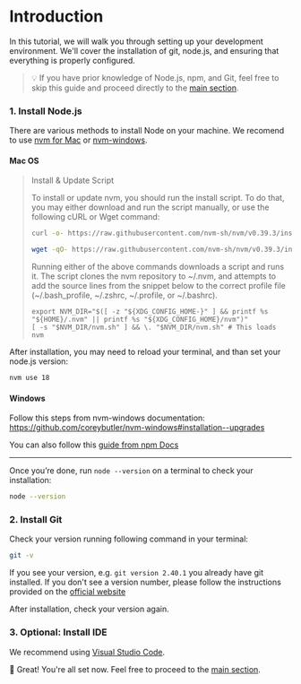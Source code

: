 # Introduction

In this tutorial, we will walk you through setting up your development environment. We'll cover the installation of git, node.js, and ensuring that everything is properly configured.

> 💡 If you have prior knowledge of Node.js, npm, and Git, feel free to skip this guide and proceed directly to the [main section](./README.md).

### 1. Install Node.js

There are various methods to install Node on your machine. We recomend to use [nvm for Mac](https://github.com/nvm-sh/nvm) or [nvm-windows](https://github.com/coreybutler/nvm-windows).

#### Mac OS

> Install & Update Script
> 
> To install or update nvm, you should run the install script. To do that, you may either download and run the script manually, or use the following cURL or Wget command:
> ```sh
> curl -o- https://raw.githubusercontent.com/nvm-sh/nvm/v0.39.3/install.sh | bash
> ```
>
> ```sh
> wget -qO- https://raw.githubusercontent.com/nvm-sh/nvm/v0.39.3/install.sh | bash
> ```
>
> Running either of the above commands downloads a script and runs it. The script clones the nvm repository to \~/.nvm, and attempts to add the source lines from the snippet below to the correct profile file (\~/.bash_profile, \~/.zshrc, \~/.profile, or \~/.bashrc).
>
> ```
> export NVM_DIR="$([ -z "${XDG_CONFIG_HOME-}" ] && printf %s "${HOME}/.nvm" || printf %s "${XDG_CONFIG_HOME}/nvm")"
> [ -s "$NVM_DIR/nvm.sh" ] && \. "$NVM_DIR/nvm.sh" # This loads nvm
> ```

After installation, you may need to reload your terminal, and than set your node.js version:

```sh
nvm use 18
```

#### Windows

Follow this steps from nvm-windows documentation: https://github.com/coreybutler/nvm-windows#installation--upgrades

You can also follow this [guide from npm Docs](https://docs.npmjs.com/downloading-and-installing-node-js-and-npm)

---

Once you’re done, run `node --version` on a terminal to check your installation:

```sh
node --version
```

### 2. Install Git

Check your version running following command in your terminal:

```sh
git -v
```

If you see your version, e.g. `git version 2.40.1` you already have git installed. If you don't see a version number, please follow the instructions provided on the [official website](https://git-scm.com/)

After installation, check your version again.

### 3. Optional: Install IDE

We recommend using [Visual Studio Code](https://code.visualstudio.com/).


🎉 Great! You're all set now. Feel free to proceed to the [main section](./README.md).